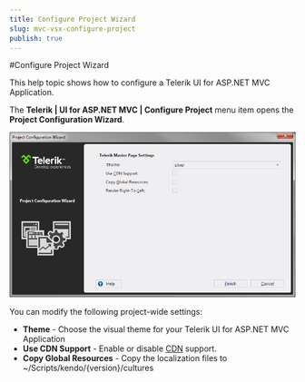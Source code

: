 ```yaml
---
title: Configure Project Wizard
slug: mvc-vsx-configure-project
publish: true
---
```


#Configure Project Wizard

This help topic shows how to configure a Telerik UI for ASP.NET MVC Application.

The **Telerik | UI for ASP.NET MVC | Configure Project** menu item opens the **Project Configuration Wizard**.

![Configure Project](images/configure.png)

You can modify the following project-wide settings:

- **Theme** - Choose the visual theme for your Telerik UI for ASP.NET MVC Application
- **Use CDN Support** - Enable or disable [CDN](/kendo-ui/getting-started/javascript-dependencies#cdn) support.
- **Copy Global Resources** - Copy the localization files to ~/Scripts/kendo/{version}/cultures
